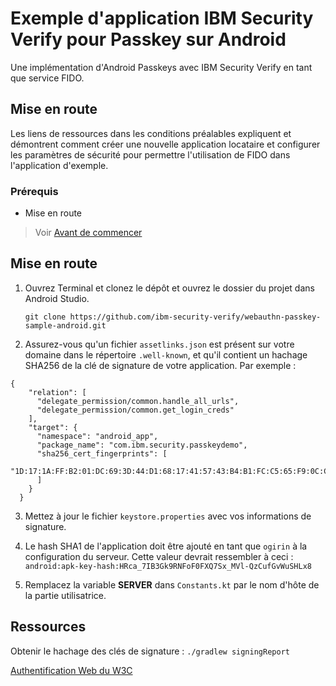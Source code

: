 # Exemple d'application IBM Security Verify pour Passkey sur Android

Une implémentation d'Android Passkeys avec IBM Security Verify en tant que service FIDO.

## Mise en route

Les liens de ressources dans les conditions préalables expliquent et démontrent comment créer une nouvelle application locataire et configurer les paramètres de sécurité pour permettre l'utilisation de FIDO dans l'application d'exemple.

### Prérequis

- Mise en route

> Voir [Avant de commencer](https://github.com/ibm-security-verify/webauthn-relying-party-server-swift/blob/main/README.md)

## Mise en route
1. Ouvrez Terminal et clonez le dépôt et ouvrez le dossier du projet dans Android Studio.
   ```
   git clone https://github.com/ibm-security-verify/webauthn-passkey-sample-android.git
   ```

2. Assurez-vous qu'un fichier `assetlinks.json` est présent sur votre domaine dans le répertoire `.well-known`, et qu'il contient un hachage SHA256 de la clé de signature de votre application. Par exemple :
```
{
    "relation": [
      "delegate_permission/common.handle_all_urls",
      "delegate_permission/common.get_login_creds"
    ],
    "target": {
      "namespace": "android_app",
      "package_name": "com.ibm.security.passkeydemo",
      "sha256_cert_fingerprints": [
        "1D:17:1A:FF:B2:01:DC:69:3D:44:D1:68:17:41:57:43:B4:B1:FC:C5:65:F9:0C:C2:B9:F1:AF:5A:E4:87:2F:1F"
      ]
    }
  }
```

3. Mettez à jour le fichier `keystore.properties` avec vos informations de signature.

4. Le hash SHA1 de l'application doit être ajouté en tant que `ogirin` à la configuration du serveur. Cette valeur devrait ressembler à ceci : `android:apk-key-hash:HRca_7IB3Gk9RNFoF0FXQ7Sx_MVl-QzCufGvWuSHLx8`

5. Remplacez la variable **SERVER** dans `Constants.kt` par le nom d'hôte de la partie utilisatrice.


## Ressources
Obtenir le hachage des clés de signature : `./gradlew signingReport`

[Authentification Web du W3C](https://www.w3.org/TR/webauthn-2/)

<!-- v2.3.7 : caits-prod-app-gp_webui_20241231T140326-6_en_fr -->